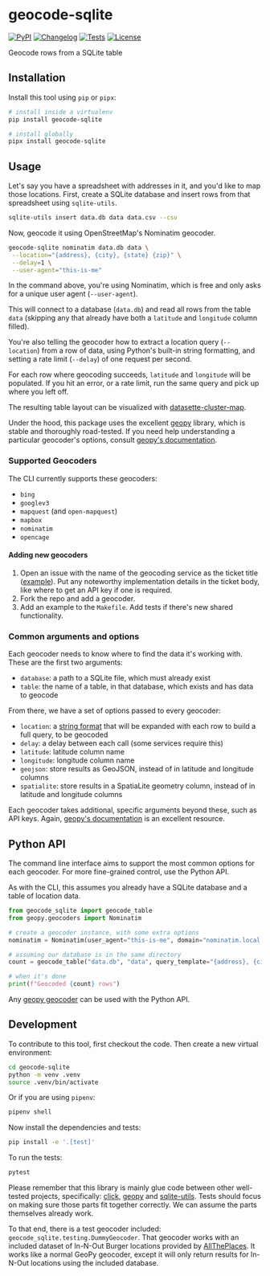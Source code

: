 # geocode-sqlite

[![PyPI](https://img.shields.io/pypi/v/geocode-sqlite.svg)](https://pypi.org/project/geocode-sqlite/)
[![Changelog](https://img.shields.io/github/v/release/eyeseast/geocode-sqlite?include_prereleases&label=changelog)](https://github.com/eyeseast/geocode-sqlite/releases)
[![Tests](https://github.com/eyeseast/geocode-sqlite/workflows/Test/badge.svg)](https://github.com/eyeseast/geocode-sqlite/actions?query=workflow%3ATest)
[![License](https://img.shields.io/badge/license-Apache%202.0-blue.svg)](https://github.com/eyeseast/geocode-sqlite/blob/master/LICENSE)

Geocode rows from a SQLite table

## Installation

Install this tool using `pip` or `pipx`:

```sh
# install inside a virtualenv
pip install geocode-sqlite

# install globally
pipx install geocode-sqlite
```

## Usage

Let's say you have a spreadsheet with addresses in it, and you'd like to map those locations.
First, create a SQLite database and insert rows from that spreadsheet using `sqlite-utils`.

```sh
sqlite-utils insert data.db data data.csv --csv
```

Now, geocode it using OpenStreetMap's Nominatim geocoder.

```sh
geocode-sqlite nominatim data.db data \
 --location="{address}, {city}, {state} {zip}" \
 --delay=1 \
 --user-agent="this-is-me"
```

In the command above, you're using Nominatim, which is free and only asks for a unique user agent (`--user-agent`).

This will connect to a database (`data.db`) and read all rows from the table `data` (skipping any that already
have both a `latitude` and `longitude` column filled).

You're also telling the geocoder how to extract a location query (`--location`) from a row of data, using Python's
built-in string formatting, and setting a rate limit (`--delay`) of one request per second.

For each row where geocoding succeeds, `latitude` and `longitude` will be populated. If you hit an error, or a rate limit,
run the same query and pick up where you left off.

The resulting table layout can be visualized with [datasette-cluster-map](https://datasette.io/plugins/datasette-cluster-map).

Under the hood, this package uses the excellent [geopy](https://geopy.readthedocs.io/en/latest/) library, which is stable and thoroughly road-tested. If you need help understanding a particular geocoder's options, consult [geopy's documentation](https://geopy.readthedocs.io/en/latest/#module-geopy.geocoders).

### Supported Geocoders

The CLI currently supports these geocoders:

- `bing`
- `googlev3`
- `mapquest` (and `open-mapquest`)
- `mapbox`
- `nominatim`
- `opencage`

#### Adding new geocoders

1. Open an issue with the name of the geocoding service as the ticket title ([example](https://github.com/eyeseast/geocode-sqlite/issues/35)). Put any noteworthy implementation details in the ticket body, like where to get an API key if one is required.
2. Fork the repo and add a geocoder.
3. Add an example to the `Makefile`. Add tests if there's new shared functionality.

### Common arguments and options

Each geocoder needs to know where to find the data it's working with. These are the first two arguments:

- `database`: a path to a SQLite file, which must already exist
- `table`: the name of a table, in that database, which exists and has data to geocode

From there, we have a set of options passed to every geocoder:

- `location`: a [string format](https://docs.python.org/3/library/stdtypes.html#str.format) that will be expanded with each row to build a full query, to be geocoded
- `delay`: a delay between each call (some services require this)
- `latitude`: latitude column name
- `longitude`: longitude column name
- `geojson`: store results as GeoJSON, instead of in latitude and longitude columns
- `spatialite`: store results in a SpatiaLite geometry column, instead of in latitude and longitude columns

Each geocoder takes additional, specific arguments beyond these, such as API keys. Again, [geopy's documentation](https://geopy.readthedocs.io/en/latest/#module-geopy.geocoders) is an excellent resource.

## Python API

The command line interface aims to support the most common options for each geocoder. For more fine-grained control, use the Python API.

As with the CLI, this assumes you already have a SQLite database and a table of location data.

```python
from geocode_sqlite import geocode_table
from geopy.geocoders import Nominatim

# create a geocoder instance, with some extra options
nominatim = Nominatim(user_agent="this-is-me", domain="nominatim.local.dev", scheme="http")

# assuming our database is in the same directory
count = geocode_table("data.db", "data", query_template="{address}, {city}, {state} {zip}")

# when it's done
print(f"Geocoded {count} rows")
```

Any [geopy geocoder](https://geopy.readthedocs.io/en/latest/#module-geopy.geocoders) can be used with the Python API.

## Development

To contribute to this tool, first checkout the code. Then create a new virtual environment:

```sh
cd geocode-sqlite
python -m venv .venv
source .venv/bin/activate
```

Or if you are using `pipenv`:

```sh
pipenv shell
```

Now install the dependencies and tests:

```sh
pip install -e '.[test]'
```

To run the tests:

```sh
pytest
```

Please remember that this library is mainly glue code between other well-tested projects, specifically: [click](https://click.palletsprojects.com/), [geopy](https://geopy.readthedocs.io/en/stable/) and [sqlite-utils](https://sqlite-utils.datasette.io/en/stable/). Tests should focus on making sure those parts fit together correctly. We can assume the parts themselves already work.

To that end, there is a test geocoder included: `geocode_sqlite.testing.DummyGeocoder`. That geocoder works with an included dataset of In-N-Out Burger locations provided by [AllThePlaces](https://www.alltheplaces.xyz/). It works like a normal GeoPy geocoder, except it will only return results for In-N-Out locations using the included database.
